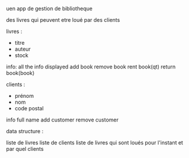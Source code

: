 uen app de gestion de bibliotheque 

des livres qui peuvent etre loué par des clients 

livres : 
- titre
- auteur
- stock

info: all the info displayed
add book
remove book
rent book(qt)
return book(book)


clients :
- prénom 
- nom 
- code postal

info
full name
add customer
remove customer


data structure : 

liste de livres
liste de clients
liste de livres qui sont loués pour l'instant et par quel clients
